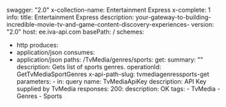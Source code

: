 swagger: "2.0"
x-collection-name: Entertainment Express
x-complete: 1
info:
  title: Entertainment Express
  description: your-gateway-to-building-incredible-movie-tv-and-game-content-discovery-experiences-
  version: "2.0"
host: ee.iva-api.com
basePath: /
schemes:
- http
produces:
- application/json
consumes:
- application/json
paths:
  /TvMedia/genres/sports:
    get:
      summary: ""
      description: Gets list of sports genres.
      operationId: GetTvMediaSportGenres
      x-api-path-slug: tvmediagenressports-get
      parameters:
      - in: query
        name: TvMediaApiKey
        description: API Key supplied by TvMedia
      responses:
        200:
          description: OK
      tags:
      - TvMedia
      - Genres
      - Sports